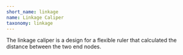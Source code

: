 ```yaml
---
short_name: linkage
name: Linkage Caliper
taxonomy: linkage
---
```

The linkage caliper is a design for a flexible ruler that calculated the distance between the two end nodes.